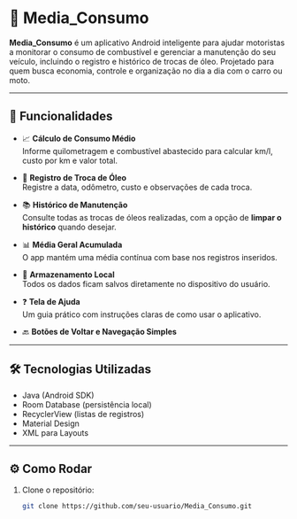 # 🚗 Media_Consumo
**Media_Consumo** é um aplicativo Android inteligente para ajudar motoristas a monitorar o consumo de combustível e gerenciar a manutenção do seu veículo, incluindo o registro e histórico de trocas de óleo. Projetado para quem busca economia, controle e organização no dia a dia com o carro ou moto.

---

## 🧠 Funcionalidades

- 📈 **Cálculo de Consumo Médio**  
  Informe quilometragem e combustível abastecido para calcular km/l, custo por km e valor total.

- 🔧 **Registro de Troca de Óleo**  
  Registre a data, odômetro, custo e observações de cada troca.

- 📚 **Histórico de Manutenção**  
  Consulte todas as trocas de óleos realizadas, com a opção de **limpar o histórico** quando desejar.

- 📊 **Média Geral Acumulada**  
  O app mantém uma média contínua com base nos registros inseridos.

- 💾 **Armazenamento Local**  
  Todos os dados ficam salvos diretamente no dispositivo do usuário.

- ❓ **Tela de Ajuda**  
  Um guia prático com instruções claras de como usar o aplicativo.

- 🔙 **Botões de Voltar e Navegação Simples**

---

## 🛠️ Tecnologias Utilizadas

- Java (Android SDK)
- Room Database (persistência local)
- RecyclerView (listas de registros)
- Material Design
- XML para Layouts

---


## ⚙️ Como Rodar

1. Clone o repositório:
   ```bash
   git clone https://github.com/seu-usuario/Media_Consumo.git
